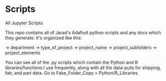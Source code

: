 # Scripts
All Jupyter Scripts 

This repo contains all of Jarad's Adafruit python scripts and any docs which they generate. It's organized like this:

-> department
-> type_of_project
-> project_name
-> project_subfolders
-> project_elements

You can see all of the .py scripts which contain the Python and R libraries/functions I use frequently, along with all the data-pulls for shipping, fab, and part data. Go to Fake_Folder_Copy > Python/R_Libraries.
